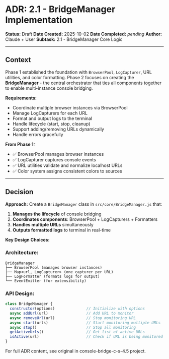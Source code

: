 # ADR: 2.1 - BridgeManager Implementation

**Status:** Draft
**Date Created:** 2025-10-02
**Date Completed:** _pending_
**Author:** Claude + User
**Subtask:** 2.1 - BridgeManager Core Logic

---

## Context

Phase 1 established the foundation with `BrowserPool`, `LogCapturer`, URL utilities, and color formatting. Phase 2 focuses on creating the **BridgeManager** - the central orchestrator that ties all components together to enable multi-instance console bridging.

**Requirements:**
- Coordinate multiple browser instances via BrowserPool
- Manage LogCapturers for each URL
- Format and output logs to the terminal
- Handle lifecycle (start, stop, cleanup)
- Support adding/removing URLs dynamically
- Handle errors gracefully

**From Phase 1:**
- ✅ BrowserPool manages browser instances
- ✅ LogCapturer captures console events
- ✅ URL utilities validate and normalize localhost URLs
- ✅ Color system assigns consistent colors to sources

---

## Decision

**Approach:**
Create a `BridgeManager` class in `src/core/BridgeManager.js` that:

1. **Manages the lifecycle** of console bridging
2. **Coordinates components**: BrowserPool + LogCapturers + Formatters
3. **Handles multiple URLs** simultaneously
4. **Outputs formatted logs** to terminal in real-time

**Key Design Choices:**

### Architecture:
```
BridgeManager
├── BrowserPool (manages browser instances)
├── Map<url, LogCapturer> (one capturer per URL)
├── LogFormatter (formats logs for output)
└── EventEmitter (for extensibility)
```

### API Design:
```javascript
class BridgeManager {
  constructor(options)              // Initialize with options
  async addUrl(url)                 // Add URL to monitor
  async removeUrl(url)              // Stop monitoring URL
  async start(urls)                 // Start monitoring multiple URLs
  async stop()                      // Stop all monitoring
  getActiveUrls()                   // Get list of active URLs
  isActive(url)                     // Check if URL is being monitored
}
```

For full ADR content, see original in console-bridge-c-s-4.5 project.
